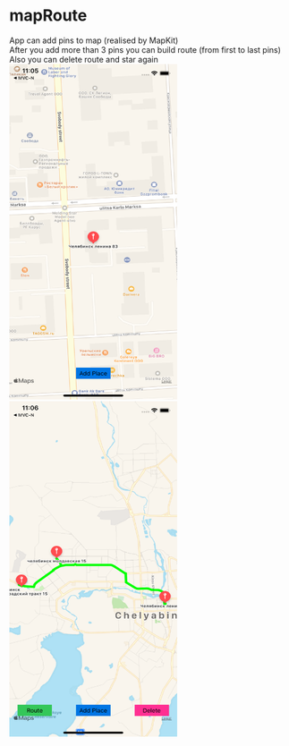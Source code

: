 # mapRoute
App can add pins to map (realised by MapKit)\
After you add more than 3 pins you can build route (from first to last pins)\
Also you can delete route and star again\
<img src="https://github.com/zappGit/mapRoute/blob/main/Map.png?raw=true" width="300" height="600">        <img 
src="https://github.com/zappGit/mapRoute/blob/main/Route.png?raw=true" width="300" height="600">
